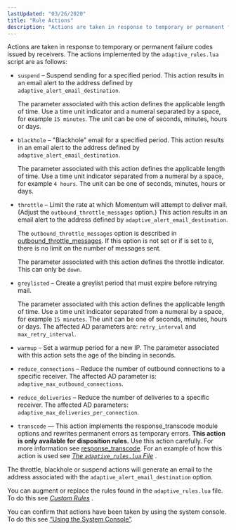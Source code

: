 ```yaml
---
lastUpdated: "03/26/2020"
title: "Rule Actions"
description: "Actions are taken in response to temporary or permanent failure codes issued by receivers The actions implemented by the adaptive rules lua script are as follows suspend Suspend sending for a specified period This action results in an email alert to the address defined by adaptive alert email destination The..."
---
```


Actions are taken in response to temporary or permanent failure codes issued by receivers. The actions implemented by the `adaptive_rules.lua` script are as follows:

*   `suspend` – Suspend sending for a specified period. This action results in an email alert to the address defined by `adaptive_alert_email_destination`.

    The parameter associated with this action defines the applicable length of time. Use a time unit indicator and a numeral separated by a space, for example `15 minutes`. The unit can be one of seconds, minutes, hours or days.

*   `blackhole` – "Blackhole" email for a specified period. This action results in an email alert to the address defined by `adaptive_alert_email_destination`.

    The parameter associated with this action defines the applicable length of time. Use a time unit indicator separated from a numeral by a space, for example `4 hours`. The unit can be one of seconds, minutes, hours or days.

*   `throttle` – Limit the rate at which Momentum will attempt to deliver mail. (Adjust the `outbound_throttle_messages` option.) This action results in an email alert to the address defined by `adaptive_alert_email_destination`.

    The `outbound_throttle_messages` option is described in [outbound_throttle_messages](/momentum/3/3-reference/3-reference-conf-ref-outbound-throttle-messages). If this option is not set or if is set to `0`, there is no limit on the number of messages sent.

    The parameter associated with this action defines the throttle indicator. This can only be `down`.

*   `greylisted` – Create a greylist period that must expire before retrying mail.

    The parameter associated with this action defines the applicable length of time. Use a time unit indicator separated from a numeral by a space, for example `15 minutes`. The unit can be one of seconds, minutes, hours or days. The affected AD parameters are: `retry_interval` and `max_retry_interval`.

*   `warmup` – Set a warmup period for a new IP. The parameter associated with this action sets the age of the binding in seconds.

*   `reduce_connections` – Reduce the number of outbound connections to a specific receiver. The affected AD parameter is: `adaptive_max_outbound_connections`.

*   `reduce_deliveries` – Reduce the number of deliveries to a specific receiver. The affected AD parameters: `adaptive_max_deliveries_per_connection`.

*   `transcode` — This action implements the response_transcode module options and rewrites permanent errors as temporary errors. **This action is only available for disposition rules.**                                                 Use this action carefully. For more information see [response_transcode](/momentum/3/3-reference/3-reference-modules-response-transcode). For an example of how this action is used see [*The `adaptive_rules.lua` File*](/momentum/3/3-ad/ad-appendix-adaptive-rules) .

The throttle, blackhole or suspend actions will generate an email to the address associated with the `adaptive_alert_email_destination` option.

You can augment or replace the rules found in the `adaptive_rules.lua` file. To do this see [*Custom Rules*](/momentum/3/3-ad/ad-custom-rules) .

You can confirm that actions have been taken by using the system console. To do this see [“Using the System Console”](/momentum/3/3-ad/ad-troubleshooting-console).